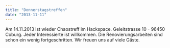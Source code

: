 ```yaml
---
title: "Donnerstagstreffen"
date: "2013-11-11"
---
```


Am 14.11.2013 ist wieder Chaostreff im Hackspace. Geleitstrasse 10 - 96450 Coburg. Jeder Interessierte ist willkommen. Die Renovierungsarbeiten sind schon ein wenig fortgeschritten. Wir freuen uns auf viele Gäste.
